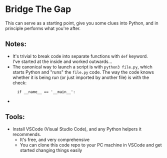 # Bridge The Gap

This can serve as a starting point, give you some clues into Python, and in principle performs what you're after.

## Notes:

* It's trivial to break code into separate functions with `def` keyword. \
  I've started at the inside and worked outwards...
* The canonical way to launch a script is with `python3 file.py`, which starts Python and "runs" the `file.py` code. The way the code knows whether it is being _run_ (or just imported by another file) is with the check:
  ```
    if __name__ == '__main__':
  ```
* 

## Tools:

* Install VSCode (Visual Studio Code), and any Python helpers it recommends.
    * It's free, and very comprehensive
    * You can clone this code repo to your PC machine in VSCode and get started changing things easily
